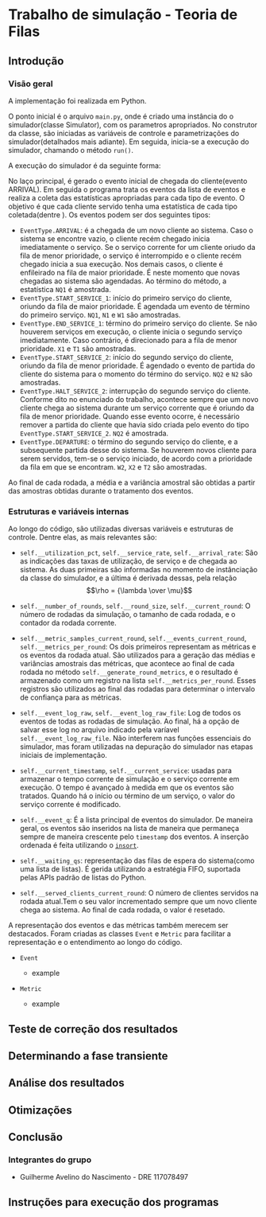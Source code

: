 # Trabalho de simulação - Teoria de Filas

## Introdução

### Visão geral

A implementação foi realizada em Python. 

O ponto inicial é o arquivo `main.py`, onde é criado uma instância do o simulador(classe Simulator), com os parametros apropriados. No construtor da classe, são iniciadas as variáveis de controle e parametrizações do simulador(detalhados mais adiante). Em seguida, inicia-se a execução do simulador, chamando o método `run()`.

A execução do simulador é da seguinte forma:

No laço principal, é gerado o evento inicial de chegada do cliente(evento ARRIVAL). Em seguida o programa trata os eventos da lista de eventos e realiza a coleta das estatísticas apropriadas para cada tipo de evento. O objetivo é que cada cliente servido tenha uma estatística de cada tipo coletada(dentre ). Os eventos podem ser dos seguintes tipos:

- `EventType.ARRIVAL`: é a chegada de um novo cliente ao sistema. Caso o sistema se encontre vazio, o cliente recém chegado inicia imediatamente o serviço. Se o serviço corrente for um cliente oriudo da fila de menor prioridade, o serviço é interrompido e o cliente recém chegado inicia a sua execução. Nos demais casos, o cliente é enfileirado na fila de maior prioridade. É neste momento que novas chegadas ao sistema são agendadas. Ao término do método, a estatística `NQ1` é amostrada.
- `EventType.START_SERVICE_1`: início do primeiro serviço do cliente, oriundo da fila de maior prioridade. É agendada um evento de término do primeiro serviço. `NQ1`, `N1` e `W1` são amostradas.
- `EventType.END_SERVICE_1`: término do primeiro serviço do cliente. Se não houverem serviços em execução, o cliente inicia o segundo serviço imediatamente. Caso contrário, é direcionado para a fila de menor prioridade. `X1` e `T1` são amostradas.
- `EventType.START_SERVICE_2`: início do segundo serviço do cliente, oriundo da fila de menor prioridade. É agendado o evento de partida do cliente do sistema para o momento do término do serviço. `NQ2` e `N2` são amostradas.
- `EventType.HALT_SERVICE_2`: interrupção do segundo serviço do cliente. Conforme dito no enunciado do trabalho, acontece sempre que um novo cliente chega ao sistema durante um serviço corrente que é oriundo da fila de menor prioridade. Quando esse evento ocorre, é necessário remover a partida do cliente que havia sido criada pelo evento do tipo `EventType.START_SERVICE_2`. `NQ2` é amostrada.
- `EventType.DEPARTURE`: o término do segundo serviço do cliente, e a subsequente partida desse do sistema. Se houverem novos cliente para serem servidos, tem-se o serviço iniciado, de acordo com a prioridade da fila em que se encontram. `W2`, `X2` e `T2` são amostradas.

Ao final de cada rodada, a média e a variância amostral são obtidas a partir das amostras obtidas durante o tratamento dos eventos.

### Estruturas e variáveis internas

Ao longo do código, são utilizadas diversas variáveis e estruturas de controle. Dentre elas, as mais relevantes são:

- `self.__utilization_pct`, `self.__service_rate`, `self.__arrival_rate`: São as indicações das taxas de utilização, de serviço e de chegada ao sistema. As duas primeiras são informadas no momento de instânciação da classe do simulador, e a última é derivada dessas, pela relação $$\rho = {\lambda \over \mu}$$

- `self.__number_of_rounds`, `self.__round_size`, `self.__current_round`: O número de rodadas da simulação, o tamanho de cada rodada, e o contador da rodada corrente.

- `self.__metric_samples_current_round`, `self.__events_current_round`, `self.__metrics_per_round`: Os dois primeiros representam as métricas e os eventos da rodada atual. São utilizados para a geração das médias e variâncias amostrais das métricas, que acontece ao final de cada rodada no método `self.__generate_round_metrics`, e o resultado é armazenado como um registro na lista `self.__metrics_per_round`. Esses registros são utilizados ao final das rodadas para determinar o intervalo de confiança para as métricas.

- `self.__event_log_raw`, `self.__event_log_raw_file`: Log de todos os eventos de todas as rodadas de simulação. Ao final, há a opção de salvar esse log no arquivo indicado pela varíavel `self.__event_log_raw_file`. Não interferem nas funções essenciais do simulador, mas foram utilizadas na depuração do simulador nas etapas iniciais de implementação.

- `self.__current_timestamp`, `self.__current_service`: usadas para armazenar o tempo corrente de simulação e o serviço corrente em execução. O tempo é avançado à medida em que os eventos são tratados. Quando há o início ou término de um serviço, o valor do serviço corrente é modificado.

- `self.__event_q`: É a lista principal de eventos do simulador. De maneira geral, os eventos são inseridos na lista de maneira que permaneça sempre de maneira crescente pelo `timestamp` dos eventos. A inserção ordenada é feita utilizando o [`insort`](https://docs.python.org/3/library/bisect.html#bisect.insort).

- `self.__waiting_qs`: representação das filas de espera do sistema(como uma lista de listas). É gerida utilizando a estratégia FIFO, suportada pelas APIs padrão de listas do Python.

- `self.__served_clients_current_round`: O número de clientes servidos na rodada atual.Tem o seu valor incrementado sempre que um novo cliente chega ao sistema. Ao final de cada rodada, o valor é resetado.

A representação dos eventos e das métricas também merecem ser destacados. Foram criadas as classes `Event` e `Metric` para facilitar a representação e o entendimento ao longo do código.

- `Event`
    - example

- `Metric`
    - example

## Teste de correção dos resultados
## Determinando a fase transiente
## Análise dos resultados
## Otimizações
## Conclusão
### Integrantes do grupo
- Guilherme Avelino do Nascimento - DRE 117078497

## Instruções para execução dos programas
